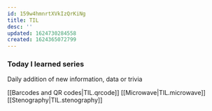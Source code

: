 ```yaml
---
id: 159w4hmnrtXVkIzQrKiNg
title: TIL
desc: ''
updated: 1624730284558
created: 1624365072799
---
```

### Today I learned series
Daily addition of new information, data or trivia 

[[Barcodes and QR codes|TIL.qrcode]]
[[Microwave|TIL.microwave]]
[[Stenography|TIL.stenography]]